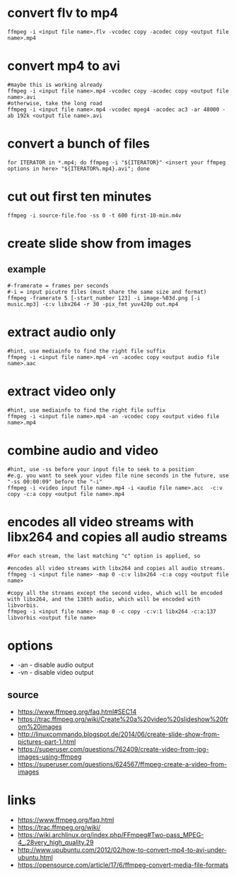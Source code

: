 # convert flv to mp4

```
ffmpeg -i <input file name>.flv -vcodec copy -acodec copy <output file name>.mp4
```

# convert mp4 to avi

```
#maybe this is working already
ffmpeg -i <input file name>.mp4 -vcodec copy -acodec copy <output file name>.avi
#otherwise, take the long road
ffmpeg -i <input file name>.mp4 -vcodec mpeg4 -acodec ac3 -ar 48000 -ab 192k <output file name>.avi
```

# convert a bunch of files

```
for ITERATOR in *.mp4; do ffmpeg -i "${ITERATOR}" <insert your ffmpeg options in here> "${ITERATOR%.mp4}.avi"; done
```

# cut out first ten minutes

```
ffmpeg -i source-file.foo -ss 0 -t 600 first-10-min.m4v
```

# create slide show from images

## example

```
#-framerate = frames per seconds
#-i = input picutre files (must share the same size and format)
ffmpeg -framerate 5 [-start_number 123] -i image-%03d.png [-i music.mp3] -c:v libx264 -r 30 -pix_fmt yuv420p out.mp4
```

# extract audio only

```
#hint, use mediainfo to find the right file suffix
ffmpeg -i <input file name>.mp4 -vn -acodec copy <output audio file name>.aac
```

# extract video only

```
#hint, use mediainfo to find the right file suffix
ffmpeg -i <input file name>.mp4 -an -vcodec copy <output video file name>.mp4
```

# combine audio and video

```
#hint, use -ss before your input file to seek to a position
#e.g. you want to seek your video file nine seconds in the future, use "-ss 00:00:09" before the "-i"
ffmpeg -i <video input file name>.mp4 -i <audio file name>.acc  -c:v copy -c:a copy <output file name>.mp4
```
# encodes all video streams with libx264 and copies all audio streams

```
#For each stream, the last matching "c" option is applied, so

#encodes all video streams with libx264 and copies all audio streams.
ffmpeg -i <input file name> -map 0 -c:v libx264 -c:a copy <output file name>

#copy all the streams except the second video, which will be encoded with libx264, and the 138th audio, which will be encoded with libvorbis.
ffmpeg -i <input file name> -map 0 -c copy -c:v:1 libx264 -c:a:137 libvorbis <output file name>
```

# options

* -an - disable audio output
* -vn - disable video output

## source

* https://www.ffmpeg.org/faq.html#SEC14
* https://trac.ffmpeg.org/wiki/Create%20a%20video%20slideshow%20from%20images
* http://linuxcommando.blogspot.de/2014/06/create-slide-show-from-pictures-part-1.html
* https://superuser.com/questions/762409/create-video-from-jpg-images-using-ffmpeg
* https://superuser.com/questions/624567/ffmpeg-create-a-video-from-images

# links

* https://www.ffmpeg.org/faq.html
* https://trac.ffmpeg.org/wiki/
* https://wiki.archlinux.org/index.php/FFmpeg#Two-pass_MPEG-4_.28very_high_quality.29
* http://www.upubuntu.com/2012/02/how-to-convert-mp4-to-avi-under-ubuntu.html
* https://opensource.com/article/17/6/ffmpeg-convert-media-file-formats
